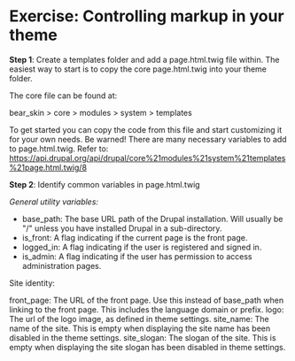 # Exercise: Controlling markup in your theme

**Step 1**: Create a templates folder and add a page.html.twig file within.
The easiest way to start is to copy the core page.html.twig into your theme folder.

The core file can be found at:

bear_skin > core > modules > system > templates

To get started you can copy the code from this file and start customizing it for your own needs. Be warned! There are many necessary variables to add to page.html.twig. Refer to: https://api.drupal.org/api/drupal/core%21modules%21system%21templates%21page.html.twig/8

**Step 2**: Identify common variables in page.html.twig

*General utility variables:*

* base_path: The base URL path of the Drupal installation. Will usually be "/" unless you have installed Drupal in a sub-directory.
* is_front: A flag indicating if the current page is the front page.
* logged_in: A flag indicating if the user is registered and signed in.
* is_admin: A flag indicating if the user has permission to access administration pages.


Site identity:

front_page: The URL of the front page. Use this instead of base_path when linking to the front page. 
This includes the language domain or prefix.
logo: The url of the logo image, as defined in theme settings.
site_name: The name of the site. This is empty when displaying the site name has been disabled in the theme
 settings.
site_slogan: The slogan of the site. This is empty when displaying the site slogan has been disabled in theme
 settings.